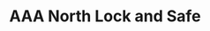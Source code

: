 ---
title: "AAA North Lock and Safe"
url: /cartersville/aaa-north-lock-and-safe/
shop: locksmith
---